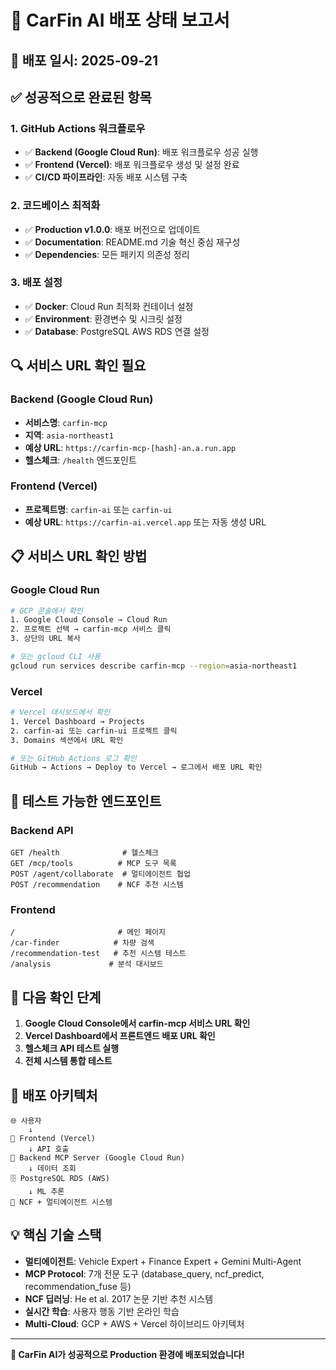 # 🚀 CarFin AI 배포 상태 보고서

## 📅 배포 일시: 2025-09-21

## ✅ **성공적으로 완료된 항목**

### 1. GitHub Actions 워크플로우
- ✅ **Backend (Google Cloud Run)**: 배포 워크플로우 성공 실행
- ✅ **Frontend (Vercel)**: 배포 워크플로우 생성 및 설정 완료
- ✅ **CI/CD 파이프라인**: 자동 배포 시스템 구축

### 2. 코드베이스 최적화
- ✅ **Production v1.0.0**: 배포 버전으로 업데이트
- ✅ **Documentation**: README.md 기술 혁신 중심 재구성
- ✅ **Dependencies**: 모든 패키지 의존성 정리

### 3. 배포 설정
- ✅ **Docker**: Cloud Run 최적화 컨테이너 설정
- ✅ **Environment**: 환경변수 및 시크릿 설정
- ✅ **Database**: PostgreSQL AWS RDS 연결 설정

## 🔍 **서비스 URL 확인 필요**

### Backend (Google Cloud Run)
- **서비스명**: `carfin-mcp`
- **지역**: `asia-northeast1`
- **예상 URL**: `https://carfin-mcp-[hash]-an.a.run.app`
- **헬스체크**: `/health` 엔드포인트

### Frontend (Vercel)
- **프로젝트명**: `carfin-ai` 또는 `carfin-ui`
- **예상 URL**: `https://carfin-ai.vercel.app` 또는 자동 생성 URL

## 📋 **서비스 URL 확인 방법**

### Google Cloud Run
```bash
# GCP 콘솔에서 확인
1. Google Cloud Console → Cloud Run
2. 프로젝트 선택 → carfin-mcp 서비스 클릭
3. 상단의 URL 복사

# 또는 gcloud CLI 사용
gcloud run services describe carfin-mcp --region=asia-northeast1
```

### Vercel
```bash
# Vercel 대시보드에서 확인
1. Vercel Dashboard → Projects
2. carfin-ai 또는 carfin-ui 프로젝트 클릭
3. Domains 섹션에서 URL 확인

# 또는 GitHub Actions 로그 확인
GitHub → Actions → Deploy to Vercel → 로그에서 배포 URL 확인
```

## 🧪 **테스트 가능한 엔드포인트**

### Backend API
```
GET /health              # 헬스체크
GET /mcp/tools          # MCP 도구 목록
POST /agent/collaborate  # 멀티에이전트 협업
POST /recommendation    # NCF 추천 시스템
```

### Frontend
```
/                       # 메인 페이지
/car-finder            # 차량 검색
/recommendation-test   # 추천 시스템 테스트
/analysis             # 분석 대시보드
```

## 🎯 **다음 확인 단계**

1. **Google Cloud Console에서 carfin-mcp 서비스 URL 확인**
2. **Vercel Dashboard에서 프론트엔드 배포 URL 확인**
3. **헬스체크 API 테스트 실행**
4. **전체 시스템 통합 테스트**

## 🔧 **배포 아키텍처**

```
🌐 사용자
    ↓
📱 Frontend (Vercel)
    ↓ API 호출
🤖 Backend MCP Server (Google Cloud Run)
    ↓ 데이터 조회
🗄️ PostgreSQL RDS (AWS)
    ↓ ML 추론
🧠 NCF + 멀티에이전트 시스템
```

## 💡 **핵심 기술 스택**

- **멀티에이전트**: Vehicle Expert + Finance Expert + Gemini Multi-Agent
- **MCP Protocol**: 7개 전문 도구 (database_query, ncf_predict, recommendation_fuse 등)
- **NCF 딥러닝**: He et al. 2017 논문 기반 추천 시스템
- **실시간 학습**: 사용자 행동 기반 온라인 학습
- **Multi-Cloud**: GCP + AWS + Vercel 하이브리드 아키텍처

---
**🎉 CarFin AI가 성공적으로 Production 환경에 배포되었습니다!**